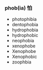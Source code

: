 ### phob(ia) 怕

- photophibia
- dentophobia
- hydrophobia
- hydrophobic
- neophobia
- xenophobe
- Xenophobe
- Xenophobic
- zoophbia